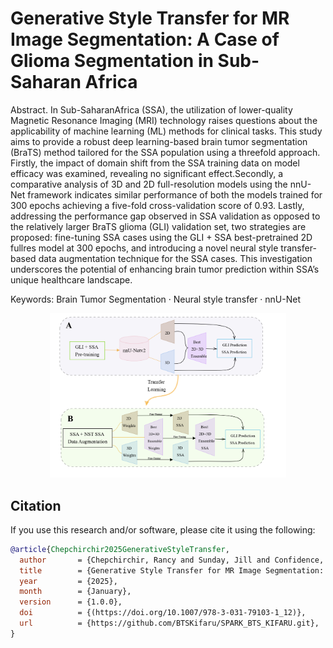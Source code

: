 # Generative Style Transfer for MR Image Segmentation: A Case of Glioma Segmentation in Sub-Saharan Africa
Abstract. In Sub-SaharanAfrica (SSA), the utilization of lower-quality Magnetic Resonance Imaging (MRI) technology raises questions about the applicability of machine learning (ML) methods for clinical tasks. This study aims to provide a robust deep learning-based brain tumor segmentation (BraTS) method tailored for the SSA population using a threefold approach. Firstly, the impact of domain shift from the SSA training data on model efficacy was examined, revealing no significant effect.Secondly, a comparative analysis of 3D and 2D full-resolution models using the nnU-Net framework indicates similar performance of both the models trained for 300 epochs achieving a five-fold cross-validation score of 0.93. Lastly, addressing the performance gap observed in SSA validation as opposed to the relatively larger BraTS glioma (GLI) validation set, two strategies are proposed: fine-tuning SSA cases using the GLI + SSA best-pretrained 2D fullres model at 300 epochs, and introducing a novel neural style transfer-based data augmentation technique for the SSA cases. This investigation underscores the potential of enhancing brain tumor prediction within SSA’s unique healthcare landscape.

Keywords: Brain Tumor Segmentation · Neural style transfer · nnU-Net

<div align="center">
  <img src="https://github.com/CAMERA-MRI/SPARK2023/blob/14213d0b2dddf4174ab80ff51df6ac6c6082efeb/SPARK_BTS_KIFARU/Img/GenStyleTrans_BRaTS-SSA.png" 
  alt="Alt text" width="75%">
</div>

## Citation

If you use this research and/or software, please cite it using the following:

```bibtex
@article{Chepchirchir2025GenerativeStyleTransfer,
  author       = {Chepchirchir, Rancy and Sunday, Jill and Confidence, Raymond and Zhang, Dong and Chaudhry, Talha and Annazodo, Udunna and Muchungi, Kendi and Zou, Yujing},
  title        = {Generative Style Transfer for MR Image Segmentation: A Case of Glioma Segmentation in Sub-Saharan Africa},
  year         = {2025},
  month        = {January},
  version      = {1.0.0},
  doi          = {(https://doi.org/10.1007/978-3-031-79103-1_12)}, 
  url          = {https://github.com/BTSKifaru/SPARK_BTS_KIFARU.git},
}
